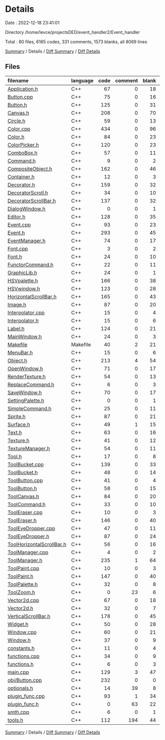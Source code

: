 # Details

Date : 2022-12-18 23:41:01

Directory /home/levce/projectsDED/event_handler2/Event_handler

Total : 80 files,  6165 codes, 331 comments, 1573 blanks, all 8069 lines

[Summary](results.md) / Details / [Diff Summary](diff.md) / [Diff Details](diff-details.md)

## Files
| filename | language | code | comment | blank | total |
| :--- | :--- | ---: | ---: | ---: | ---: |
| [Application.h](/Application.h) | C++ | 67 | 0 | 18 | 85 |
| [Button.cpp](/Button.cpp) | C++ | 75 | 0 | 16 | 91 |
| [Button.h](/Button.h) | C++ | 125 | 0 | 31 | 156 |
| [Canvas.h](/Canvas.h) | C++ | 208 | 0 | 70 | 278 |
| [Circle.h](/Circle.h) | C++ | 59 | 0 | 13 | 72 |
| [Color.cpp](/Color.cpp) | C++ | 434 | 0 | 96 | 530 |
| [Color.h](/Color.h) | C++ | 84 | 0 | 23 | 107 |
| [ColorPicker.h](/ColorPicker.h) | C++ | 120 | 0 | 23 | 143 |
| [ComboBox.h](/ComboBox.h) | C++ | 57 | 0 | 11 | 68 |
| [Command.h](/Command.h) | C++ | 9 | 0 | 2 | 11 |
| [CompositeObject.h](/CompositeObject.h) | C++ | 162 | 0 | 46 | 208 |
| [Container.h](/Container.h) | C++ | 12 | 0 | 3 | 15 |
| [Decorator.h](/Decorator.h) | C++ | 159 | 0 | 32 | 191 |
| [DecoratorScroll.h](/DecoratorScroll.h) | C++ | 34 | 0 | 10 | 44 |
| [DecoratorScrollBar.h](/DecoratorScrollBar.h) | C++ | 137 | 0 | 32 | 169 |
| [DialogWindow.h](/DialogWindow.h) | C++ | 0 | 0 | 1 | 1 |
| [Editor.h](/Editor.h) | C++ | 128 | 0 | 35 | 163 |
| [Event.cpp](/Event.cpp) | C++ | 93 | 0 | 23 | 116 |
| [Event.h](/Event.h) | C++ | 293 | 0 | 45 | 338 |
| [EventManager.h](/EventManager.h) | C++ | 74 | 0 | 17 | 91 |
| [Font.cpp](/Font.cpp) | C++ | 3 | 0 | 2 | 5 |
| [Font.h](/Font.h) | C++ | 24 | 0 | 10 | 34 |
| [FunctorCommand.h](/FunctorCommand.h) | C++ | 22 | 0 | 11 | 33 |
| [GraphicLib.h](/GraphicLib.h) | C++ | 24 | 0 | 1 | 25 |
| [HSVpalette.h](/HSVpalette.h) | C++ | 166 | 0 | 38 | 204 |
| [HSVwindow.h](/HSVwindow.h) | C++ | 123 | 0 | 28 | 151 |
| [HorizontalScrollBar.h](/HorizontalScrollBar.h) | C++ | 165 | 0 | 43 | 208 |
| [Image.h](/Image.h) | C++ | 87 | 0 | 20 | 107 |
| [Interpolator.cpp](/Interpolator.cpp) | C++ | 15 | 0 | 4 | 19 |
| [Interpolator.h](/Interpolator.h) | C++ | 15 | 0 | 6 | 21 |
| [Label.h](/Label.h) | C++ | 124 | 0 | 21 | 145 |
| [MainWindow.h](/MainWindow.h) | C++ | 24 | 0 | 3 | 27 |
| [Makefile](/Makefile) | Makefile | 40 | 2 | 21 | 63 |
| [MenuBar.h](/MenuBar.h) | C++ | 15 | 0 | 6 | 21 |
| [Object.h](/Object.h) | C++ | 213 | 4 | 54 | 271 |
| [OpenWindow.h](/OpenWindow.h) | C++ | 71 | 0 | 17 | 88 |
| [RenderTexture.h](/RenderTexture.h) | C++ | 54 | 0 | 13 | 67 |
| [ReplaceCommand.h](/ReplaceCommand.h) | C++ | 6 | 0 | 3 | 9 |
| [SaveWindow.h](/SaveWindow.h) | C++ | 70 | 0 | 17 | 87 |
| [SettingPalette.h](/SettingPalette.h) | C++ | 0 | 0 | 1 | 1 |
| [SimpleCommand.h](/SimpleCommand.h) | C++ | 25 | 0 | 11 | 36 |
| [Sprite.h](/Sprite.h) | C++ | 87 | 0 | 21 | 108 |
| [Surface.h](/Surface.h) | C++ | 49 | 1 | 15 | 65 |
| [Text.h](/Text.h) | C++ | 63 | 0 | 16 | 79 |
| [Texture.h](/Texture.h) | C++ | 41 | 0 | 12 | 53 |
| [TextureManager.h](/TextureManager.h) | C++ | 54 | 0 | 11 | 65 |
| [Tool.h](/Tool.h) | C++ | 17 | 0 | 8 | 25 |
| [ToolBucket.cpp](/ToolBucket.cpp) | C++ | 139 | 0 | 33 | 172 |
| [ToolBucket.h](/ToolBucket.h) | C++ | 48 | 0 | 14 | 62 |
| [ToolButton.cpp](/ToolButton.cpp) | C++ | 41 | 0 | 4 | 45 |
| [ToolButton.h](/ToolButton.h) | C++ | 58 | 0 | 15 | 73 |
| [ToolCanvas.h](/ToolCanvas.h) | C++ | 84 | 0 | 20 | 104 |
| [ToolCommand.h](/ToolCommand.h) | C++ | 33 | 0 | 10 | 43 |
| [ToolEraser.cpp](/ToolEraser.cpp) | C++ | 10 | 0 | 3 | 13 |
| [ToolEraser.h](/ToolEraser.h) | C++ | 146 | 0 | 40 | 186 |
| [ToolEyeDropper.cpp](/ToolEyeDropper.cpp) | C++ | 47 | 0 | 11 | 58 |
| [ToolEyeDropper.h](/ToolEyeDropper.h) | C++ | 87 | 0 | 24 | 111 |
| [ToolHorizontalScrollBar.h](/ToolHorizontalScrollBar.h) | C++ | 56 | 0 | 16 | 72 |
| [ToolManager.cpp](/ToolManager.cpp) | C++ | 4 | 0 | 2 | 6 |
| [ToolManager.h](/ToolManager.h) | C++ | 235 | 1 | 64 | 300 |
| [ToolPaint.cpp](/ToolPaint.cpp) | C++ | 10 | 0 | 3 | 13 |
| [ToolPaint.h](/ToolPaint.h) | C++ | 147 | 0 | 40 | 187 |
| [ToolPalette.h](/ToolPalette.h) | C++ | 32 | 0 | 8 | 40 |
| [ToolZoom.h](/ToolZoom.h) | C++ | 0 | 23 | 6 | 29 |
| [Vector2d.cpp](/Vector2d.cpp) | C++ | 67 | 0 | 18 | 85 |
| [Vector2d.h](/Vector2d.h) | C++ | 32 | 0 | 7 | 39 |
| [VerticalScrollBar.h](/VerticalScrollBar.h) | C++ | 178 | 0 | 45 | 223 |
| [Widget.h](/Widget.h) | C++ | 50 | 0 | 28 | 78 |
| [Window.cpp](/Window.cpp) | C++ | 60 | 0 | 21 | 81 |
| [Window.h](/Window.h) | C++ | 37 | 0 | 9 | 46 |
| [constants.h](/constants.h) | C++ | 11 | 0 | 4 | 15 |
| [functions.cpp](/functions.cpp) | C++ | 34 | 0 | 9 | 43 |
| [functions.h](/functions.h) | C++ | 6 | 0 | 3 | 9 |
| [main.cpp](/main.cpp) | C++ | 129 | 3 | 47 | 179 |
| [obj/Button.cpp](/obj/Button.cpp) | C++ | 232 | 0 | 0 | 232 |
| [optionals.h](/optionals.h) | C++ | 14 | 39 | 8 | 61 |
| [plugin_func.cpp](/plugin_func.cpp) | C++ | 93 | 1 | 34 | 128 |
| [plugin_func.h](/plugin_func.h) | C++ | 0 | 63 | 22 | 85 |
| [smth.cpp](/smth.cpp) | C++ | 6 | 0 | 1 | 7 |
| [tools.h](/tools.h) | C++ | 112 | 194 | 44 | 350 |

[Summary](results.md) / Details / [Diff Summary](diff.md) / [Diff Details](diff-details.md)